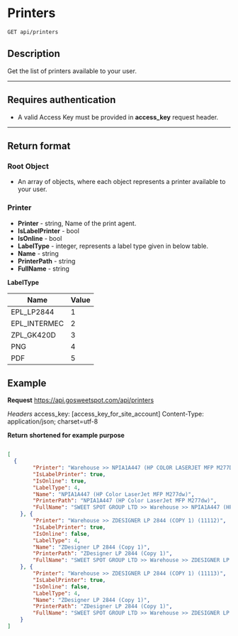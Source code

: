 # Printers

    GET api/printers

## Description
Get the list of printers available to your user.

***

## Requires authentication
* A valid Access Key must be provided in **access_key** request header.


***

## Return format
### Root Object
- An array of objects, where each object represents a printer available to your user.

### Printer
- **Printer** - string, Name of the print agent.
- **IsLabelPrinter** - bool
- **IsOnline** - bool
- **LabelType** - integer, represents a label type given in below table.
- **Name** - string
- **PrinterPath** - string
- **FullName** - string

**LabelType**

| Name | Value |
| ------ | ------ |
| EPL_LP2844 | 1 |
| EPL_INTERMEC | 2 |
| ZPL_GK420D | 3 |
| PNG | 4 |
| PDF | 5 |

## Example
**Request**
    https://api.gosweetspot.com/api/printers

*Headers*
    access_key: [access_key_for_site_account]
    Content-Type: application/json; charset=utf-8

**Return** __shortened for example purpose__
``` json

[
  {
		"Printer": "Warehouse >> NPIA1A447 (HP COLOR LASERJET MFP M277DW) (11111)",
		"IsLabelPrinter": true,
		"IsOnline": true,
		"LabelType": 4,
		"Name": "NPIA1A447 (HP Color LaserJet MFP M277dw)",
		"PrinterPath": "NPIA1A447 (HP Color LaserJet MFP M277dw)",
		"FullName": "SWEET SPOT GROUP LTD >> Warehouse >> NPIA1A447 (HP COLOR LASERJET MFP M277DW) (11111)"
	}, {
		"Printer": "Warehouse >> ZDESIGNER LP 2844 (COPY 1) (11112)",
		"IsLabelPrinter": true,
		"IsOnline": false,
		"LabelType": 4,
		"Name": "ZDesigner LP 2844 (Copy 1)",
		"PrinterPath": "ZDesigner LP 2844 (Copy 1)",
		"FullName": "SWEET SPOT GROUP LTD >> Warehouse >> ZDESIGNER LP 2844 (COPY 1) (11112)"
	}, {
		"Printer": "Warehouse >> ZDESIGNER LP 2844 (COPY 1) (11113)",
		"IsLabelPrinter": true,
		"IsOnline": false,
		"LabelType": 4,
		"Name": "ZDesigner LP 2844 (Copy 1)",
		"PrinterPath": "ZDesigner LP 2844 (Copy 1)",
		"FullName": "SWEET SPOT GROUP LTD >> Warehouse >> ZDESIGNER LP 2844 (COPY 1) (11113)"
	}
]


```
